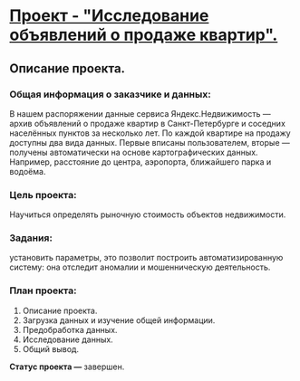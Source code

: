 # [Проект - "Исследование объявлений о продаже квартир".](https://github.com/usr036943/yandex_practicum_projects/blob/main/2.%20Исследование%20объявлений%20о%20продаже%20квартир/2.%20Исследование%20объявлений%20о%20продаже%20квартир.ipynb)
## Описание проекта.
### Общая информация о заказчике и данных: 
В нашем распоряжении данные сервиса Яндекс.Недвижимость — архив объявлений о продаже квартир в Санкт-Петербурге и соседних населённых пунктов за несколько лет. По каждой квартире на продажу доступны два вида данных. Первые вписаны пользователем, вторые — получены автоматически на основе картографических данных. Например, расстояние до центра, аэропорта, ближайшего парка и водоёма.

### Цель проекта: 
Научиться определять рыночную стоимость объектов недвижимости.

### Задания:

установить параметры, это позволит построить автоматизированную систему: она отследит аномалии и мошенническую деятельность.

### План проекта:

1. Описание проекта.
2. Загрузка данных и изучение общей информации.
3. Предобработка данных.
4. Исследование данных.
5. Общий вывод.

**Статус проекта —** завершен.
